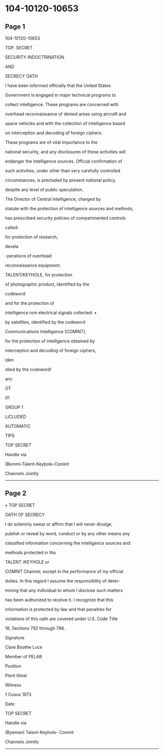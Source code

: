 # 104-10120-10653

## Page 1

104-10120-10653

TOP. SECRET

SECURITY INDOCTRINATION

AND

SECRECY OATH

I have been informed officially that the United States

Government is engaged in major technical programs to

collect intelligence. These programs are concerned with

overhead reconnaissance of denied areas using aircraft and

space vehicles and with the collection of intelligence based

on interception and decoding of foreign ciphers.

These programs are of vital importance to the

national security, and any disclosures of these activities will

endanger the intelligence sources. Official confirmation of

such activities, under other than very carefully controlled

circumstances, is precluded by present national policy,

despite any level of public speculation.

The Director of Central Intelligence, charged by

statute with the protection of intelligence sources and methods,

has prescribed security policies of compartmented controls

called:

for protection of research,

devela

-perations of overhead

reconnaissance equipment.

TALENT/KEYHOLE, for protection

of photographic product, identified by the

codeword

and for the protection of

intelligence rom electrical signals collected. •

by satellites, identified by the codeword

Communications Intelligence (COMINT),

for the protection of intelligence obtained by

interception and decoding of foreign ciphers,

iden

stied by the codeword!

anc

OT

01

GROUP 1

LICLUDED

AUTOMATIC

TIPS

TOP SECRET

Handle via

(Bemmi-Talent-Keybole-Comint

Channels Jointly

---

## Page 2

• TOP SECRET

OATH OF SECRECY

I do solemnly swear or affirm that I will never divulge,

publish or reveal by word, conduct or by any other means any

classified information concerning the intelligence sources and

methods protected in tha

TALENT /KEYHOLE or

COMINT Channel, except in the performance of my official

duties. In this regard I assume the responsibility of deter-

mining that any individual to whom I disclose such matters

has been authorized to receive it. I recognize that this

information is protected by law and that penalties for

violations of this oath are covered under U.S. Code Title

18, Sections 792 through 798.

Signature

Clare Boothe Luce

Member of PELAB

Position

Plent tilinei

Witness

1 Cusus 1973

Date

TOP SECRET

Handle via

(Byeman) Talent-Keyhole- Comint

Channels Jointly

---

